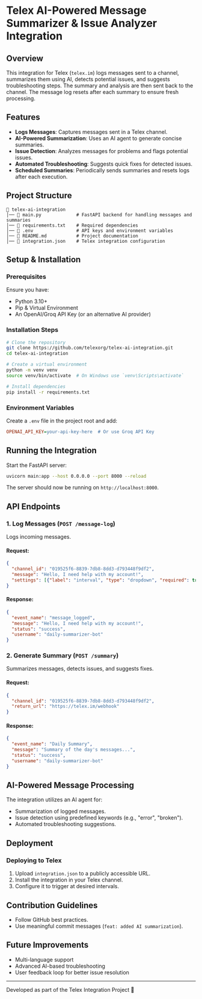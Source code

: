 # Telex AI-Powered Message Summarizer & Issue Analyzer Integration

## Overview
This integration for Telex (`telex.im`) logs messages sent to a channel, summarizes them using AI, detects potential issues, and suggests troubleshooting steps. The summary and analysis are then sent back to the channel. The message log resets after each summary to ensure fresh processing.

## Features
- **Logs Messages**: Captures messages sent in a Telex channel.
- **AI-Powered Summarization**: Uses an AI agent to generate concise summaries.
- **Issue Detection**: Analyzes messages for problems and flags potential issues.
- **Automated Troubleshooting**: Suggests quick fixes for detected issues.
- **Scheduled Summaries**: Periodically sends summaries and resets logs after each execution.

## Project Structure
```
📂 telex-ai-integration
│── 📜 main.py             # FastAPI backend for handling messages and summaries
│── 📜 requirements.txt    # Required dependencies
│── 📜 .env                # API keys and environment variables
│── 📜 README.md           # Project documentation
│── 📜 integration.json    # Telex integration configuration
```

## Setup & Installation
### Prerequisites
Ensure you have:
- Python 3.10+
- Pip & Virtual Environment
- An OpenAI/Groq API Key (or an alternative AI provider)

### Installation Steps
```bash
# Clone the repository
git clone https://github.com/telexorg/telex-ai-integration.git
cd telex-ai-integration

# Create a virtual environment
python -m venv venv
source venv/bin/activate  # On Windows use `venv\Scripts\activate`

# Install dependencies
pip install -r requirements.txt
```

### Environment Variables
Create a `.env` file in the project root and add:
```ini
OPENAI_API_KEY=your-api-key-here  # Or use Groq API Key
```

## Running the Integration
Start the FastAPI server:
```bash
uvicorn main:app --host 0.0.0.0 --port 8000 --reload
```
The server should now be running on `http://localhost:8000`.

## API Endpoints
### 1. Log Messages (`POST /message-log`)
Logs incoming messages.
#### Request:
```json
{
  "channel_id": "019525f6-8839-7db8-8dd3-d793448f9df2",
  "message": "Hello, I need help with my account!",
  "settings": [{"label": "interval", "type": "dropdown", "required": true, "default": "*/3 * * * *"}]
}
```
#### Response:
```json
{
  "event_name": "message_logged",
  "message": "Hello, I need help with my account!",
  "status": "success",
  "username": "daily-summarizer-bot"
}
```

### 2. Generate Summary (`POST /summary`)
Summarizes messages, detects issues, and suggests fixes.
#### Request:
```json
{
  "channel_id": "019525f6-8839-7db8-8dd3-d793448f9df2",
  "return_url": "https://telex.im/webhook"
}
```
#### Response:
```json
{
  "event_name": "Daily Summary",
  "message": "Summary of the day's messages...",
  "status": "success",
  "username": "daily-summarizer-bot"
}
```

## AI-Powered Message Processing
The integration utilizes an AI agent for:
- Summarization of logged messages.
- Issue detection using predefined keywords (e.g., "error", "broken").
- Automated troubleshooting suggestions.

## Deployment

### Deploying to Telex
1. Upload `integration.json` to a publicly accessible URL.
2. Install the integration in your Telex channel.
3. Configure it to trigger at desired intervals.

## Contribution Guidelines
- Follow GitHub best practices.
- Use meaningful commit messages (`feat: added AI summarization`).

## Future Improvements
- Multi-language support
- Advanced AI-based troubleshooting
- User feedback loop for better issue resolution

---
Developed as part of the Telex Integration Project 🚀

